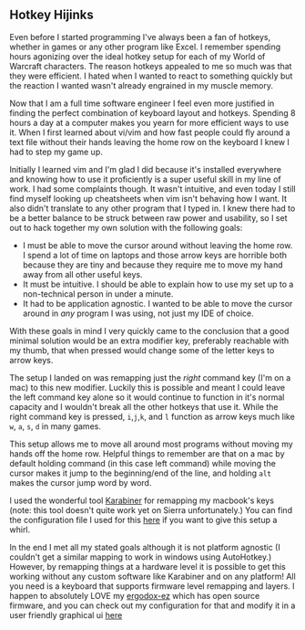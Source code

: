## Hotkey Hijinks

Even before I started programming I've always been a fan of hotkeys, whether in games or any other program like Excel. I remember spending hours agonizing over the ideal hotkey setup for each of my World of Warcraft characters. The reason hotkeys appealed to me so much was that they were efficient. I hated when I wanted to react to something quickly but the reaction I wanted wasn't already engrained in my muscle memory.

Now that I am a full time software engineer I feel even more justified in finding the perfect combination of keyboard layout and hotkeys. Spending 8 hours a day at a computer makes you yearn for more efficient ways to use it. When I first learned about vi/vim and how fast people could fly around a text file without their hands leaving the home row on the keyboard I knew I had to step my game up.

Initially I learned vim and I'm glad I did because it's installed everywhere and knowing how to use it proficiently is a super useful skill in my line of work. I had some complaints though. It wasn't intuitive, and even today I still find myself looking up cheatsheets when vim isn't behaving how I want. It also didn't translate to any other program that I typed in. I knew there had to be a better balance to be struck between raw power and usability, so I set out to hack together my own solution with the following goals:
- I must be able to move the cursor around without leaving the home row. I spend a lot of time on laptops and those arrow keys are horrible both because they are tiny and because they require me to move my hand away from all other useful keys.
- It must be intuitive. I should be able to explain how to use my set up to a non-technical person in under a minute.
- It had to be application agnostic. I wanted to be able to move the cursor around in *any* program I was using, not just my IDE of choice.

With these goals in mind I very quickly came to the conclusion that a good minimal solution would be an extra modifier key, preferably reachable with my thumb, that when pressed would change some of the letter keys to arrow keys.

The setup I landed on was remapping just the *right* command key (I'm on a mac) to this new modifier. Luckily this is possible and meant I could leave the left command key alone so it would continue to function in it's normal capacity and I wouldn't break all the other hotkeys that use it. While the right command key is pressed, `i`,`j`,`k`, and `l` function as arrow keys much like `w`, `a`, `s`, `d` in many games.

This setup allows me to move all around most programs without moving my hands off the home row. Helpful things to remember are that on a mac by default holding command (in this case left command) while moving the cursor makes it jump to the beginning/end of the line, and holding `alt` makes the cursor jump word by word.

I used the wonderful tool [Karabiner](https://pqrs.org/osx/karabiner/) for remapping my macbook's keys (note: this tool doesn't quite work yet on Sierra unfortunately.) You can find the configuration file I used for this [here](/misc/karabiner-config.xml) if you want to give this setup a whirl.

In the end I met all my stated goals although it is not platform agnostic (I couldn't get a similar mapping to work in windows using AutoHotkey.) However, by remapping things at a hardware level it is possible to get this working without any custom software like Karabiner and on any platform! All you need is a keyboard that supports firmware level remapping and layers. I happen to absolutely LOVE my [ergodox-ez](https://ergodox-ez.com) which has open source firmware, and you can check out my configuration for that and modify it in a user friendly graphical ui [here](http://configure.ergodox-ez.com/keyboard_layouts/kdvale/)
